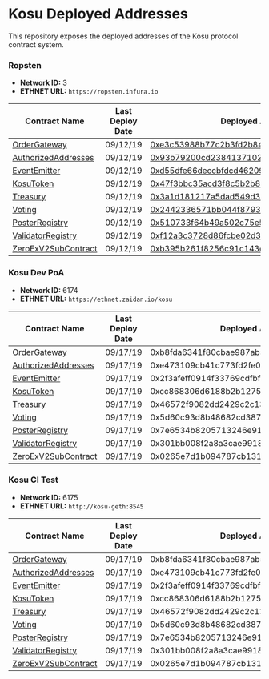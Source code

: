 # Kosu Deployed Addresses

This repository exposes the deployed addresses of the Kosu protocol contract system.

### Ropsten

-   **Network ID:** 3
-   **ETHNET URL:** `https://ropsten.infura.io`

| Contract Name                                                                                    | Last Deploy Date | Deployed Address                                                                                                              |
| ------------------------------------------------------------------------------------------------ | ---------------- | ----------------------------------------------------------------------------------------------------------------------------- |
| [OrderGateway](../kosu-system-contracts/contracts/external/OrderGateway.sol)                     | 09/12/19         | [0xe3c53988b77c2b3fd2b847719743bdb6e1e66843](https://ropsten.etherscan.io/address/0xe3c53988b77c2b3fd2b847719743bdb6e1e66843) |
| [AuthorizedAddresses](../kosu-system-contracts/contracts/access_control/AuthorizedAddresses.sol) | 09/12/19         | [0x93b79200cd23841371024427c39c5e4cd19957c9](https://ropsten.etherscan.io/address/0x93b79200cd23841371024427c39c5e4cd19957c9) |
| [EventEmitter](../kosu-system-contracts/contracts/event/EventEmitter.sol)                        | 09/12/19         | [0xd55dfe66deccbfdcd462098c6bda59666fd9dafe](https://ropsten.etherscan.io/address/0xd55dfe66deccbfdcd462098c6bda59666fd9dafe) |
| [KosuToken](../kosu-system-contracts/contracts/lib/KosuToken.sol)                                | 09/12/19         | [0x47f3bbc35acd3f8c5b2b8948c39f23f3c6e21f5a](https://ropsten.etherscan.io/address/0x47f3bbc35acd3f8c5b2b8948c39f23f3c6e21f5a) |
| [Treasury](../kosu-system-contracts/contracts/treasury/Treasury.sol)                             | 09/12/19         | [0x3a1d181217a5dad549d398a1c17490daecdda3b4](https://ropsten.etherscan.io/address/0x3a1d181217a5dad549d398a1c17490daecdda3b4) |
| [Voting](../kosu-system-contracts/contracts/voting/Voting.sol)                                   | 09/12/19         | [0x2442336571bb044f8793fcdff0d46f65d278e376](https://ropsten.etherscan.io/address/0x2442336571bb044f8793fcdff0d46f65d278e376) |
| [PosterRegistry](../kosu-system-contracts/contracts/poster/PosterRegistry.sol)                   | 09/12/19         | [0x510733f64b49a502c75e57c9f63bd8c9f49b542c](https://ropsten.etherscan.io/address/0x510733f64b49a502c75e57c9f63bd8c9f49b542c) |
| [ValidatorRegistry](../kosu-system-contracts/contracts/validator/ValidatorRegistry.sol)          | 09/12/19         | [0xf12a3c3728d86fcbe02d34a5dbf4bb3c7dd90351](https://ropsten.etherscan.io/address/0xf12a3c3728d86fcbe02d34a5dbf4bb3c7dd90351) |
| [ZeroExV2SubContract](../kosu-system-contracts/contracts/sub-contracts/ZeroExV2SubContract.sol)  | 09/12/19         | [0xb395b261f8256c91c143ef3f74c014def1de1f39](https://ropsten.etherscan.io/address/0xb395b261f8256c91c143ef3f74c014def1de1f39) |

### Kosu Dev PoA

-   **Network ID:** 6174
-   **ETHNET URL:** `https://ethnet.zaidan.io/kosu`

| Contract Name                                                                                    | Last Deploy Date | Deployed Address                           |
| ------------------------------------------------------------------------------------------------ | ---------------- | ------------------------------------------ |
| [OrderGateway](../kosu-system-contracts/contracts/external/OrderGateway.sol)                     | 09/17/19         | 0xb8fda6341f80cbae987ab5cd00dce502097e3152 |
| [AuthorizedAddresses](../kosu-system-contracts/contracts/access_control/AuthorizedAddresses.sol) | 09/17/19         | 0xe473109cb41c773fd2fe01e83c6e51356f9585d6 |
| [EventEmitter](../kosu-system-contracts/contracts/event/EventEmitter.sol)                        | 09/17/19         | 0x2f3afeff0914f33769cdfbf3fcf870c33b26c311 |
| [KosuToken](../kosu-system-contracts/contracts/lib/KosuToken.sol)                                | 09/17/19         | 0xcc868306d6188b2b12757a7c3926042b4d3c4e29 |
| [Treasury](../kosu-system-contracts/contracts/treasury/Treasury.sol)                             | 09/17/19         | 0x46572f9082dd2429c2c138fa9483a67d4f29d423 |
| [Voting](../kosu-system-contracts/contracts/voting/Voting.sol)                                   | 09/17/19         | 0x5d60c93d8b48682cd387c8be7e9461b67ecfbea1 |
| [PosterRegistry](../kosu-system-contracts/contracts/poster/PosterRegistry.sol)                   | 09/17/19         | 0x7e6534b8205713246e91a14b462d2dbcac3ede17 |
| [ValidatorRegistry](../kosu-system-contracts/contracts/validator/ValidatorRegistry.sol)          | 09/17/19         | 0x301bb008f2a8a3cae9918743fe43428551392773 |
| [ZeroExV2SubContract](../kosu-system-contracts/contracts/sub-contracts/ZeroExV2SubContract.sol)  | 09/17/19         | 0x0265e7d1b094787cb13174e18a1cefc41279a6c9 |

### Kosu CI Test

-   **Network ID:** 6175
-   **ETHNET URL:** `http://kosu-geth:8545`

| Contract Name                                                                                    | Last Deploy Date | Deployed Address                           |
| ------------------------------------------------------------------------------------------------ | ---------------- | ------------------------------------------ |
| [OrderGateway](../kosu-system-contracts/contracts/external/OrderGateway.sol)                     | 09/17/19         | 0xb8fda6341f80cbae987ab5cd00dce502097e3152 |
| [AuthorizedAddresses](../kosu-system-contracts/contracts/access_control/AuthorizedAddresses.sol) | 09/17/19         | 0xe473109cb41c773fd2fe01e83c6e51356f9585d6 |
| [EventEmitter](../kosu-system-contracts/contracts/event/EventEmitter.sol)                        | 09/17/19         | 0x2f3afeff0914f33769cdfbf3fcf870c33b26c311 |
| [KosuToken](../kosu-system-contracts/contracts/lib/KosuToken.sol)                                | 09/17/19         | 0xcc868306d6188b2b12757a7c3926042b4d3c4e29 |
| [Treasury](../kosu-system-contracts/contracts/treasury/Treasury.sol)                             | 09/17/19         | 0x46572f9082dd2429c2c138fa9483a67d4f29d423 |
| [Voting](../kosu-system-contracts/contracts/voting/Voting.sol)                                   | 09/17/19         | 0x5d60c93d8b48682cd387c8be7e9461b67ecfbea1 |
| [PosterRegistry](../kosu-system-contracts/contracts/poster/PosterRegistry.sol)                   | 09/17/19         | 0x7e6534b8205713246e91a14b462d2dbcac3ede17 |
| [ValidatorRegistry](../kosu-system-contracts/contracts/validator/ValidatorRegistry.sol)          | 09/17/19         | 0x301bb008f2a8a3cae9918743fe43428551392773 |
| [ZeroExV2SubContract](../kosu-system-contracts/contracts/sub-contracts/ZeroExV2SubContract.sol)  | 09/17/19         | 0x0265e7d1b094787cb13174e18a1cefc41279a6c9 |
